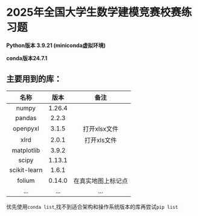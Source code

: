 # 2025年全国大学生数学建模竞赛校赛练习题
**Python版本 3.9.21 (miniconda虚拟环境)**

**conda版本24.7.1**
## 主要用到的库：

|      名称      |   版本   |    备注     |
|:------------:|:------:|:---------:|
|    numpy     | 1.26.4 |           |
|    pandas    | 2.2.3  |           |
|   openpyxl   | 3.1.5  | 打开xlsx文件  |
|     xlrd     | 2.0.1  |  打开xls文件  |
|  matplotlib  | 3.9.2  |           |
|    scipy     | 1.13.1 |           |
| scikit-learn | 1.6.1  |           |
|    folium    | 0.14.0 | 在真实地图上标记点 |
|     ...      |  ...   |    ...    |

优先使用`conda list`,找不到适合架构和操作系统版本的库再尝试`pip list`
